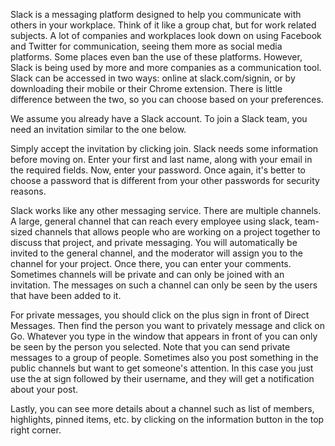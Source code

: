 Slack is a messaging platform designed to help you communicate with others in your workplace. Think of it like a group chat, but for work related subjects. A lot of companies and workplaces look down on using Facebook and Twitter for communication, seeing them more as social media platforms. Some places even ban the use of these platforms. However, Slack is being used by more and more companies as a communication tool. Slack can be accessed in two ways: online at slack.com/signin, or by downloading their mobile or their Chrome extension. There is little difference between the two, so you can choose based on your preferences.

We assume you already have a Slack account. To join a Slack team, you need an invitation similar to the one below.

Simply accept the invitation by clicking join. Slack needs some information before moving on. Enter your first and last name, along with your email in the required fields. Now, enter your password. Once again, it's better to choose a password that is different from your other passwords for security reasons. 

Slack works like any other messaging service. There are multiple channels. A large, general channel that can reach every employee using slack, team-sized channels that allows people who are working on a project together to discuss that project, and private messaging. You will automatically be invited to the general channel, and the moderator will assign you to the channel for your project. Once there, you can enter your comments. Sometimes channels will be private and can only be joined with an invitation. The messages on such a channel can only be seen by the users that have been added to it.

For private messages, you should click on the plus sign in front of Direct Messages. Then find the person you want to privately message and click on Go. Whatever you type in the window that appears in front of you can only be seen by the person you selected. Note that you can send private messages to a group of people. Sometimes also you post something in the public channels but want to get someone's attention. In this case you just use the at sign followed by their username, and they will get a notification about your post.

Lastly, you can see more details about a channel such as list of members, highlights, pinned items, etc. by clicking on the information button in the top right corner.